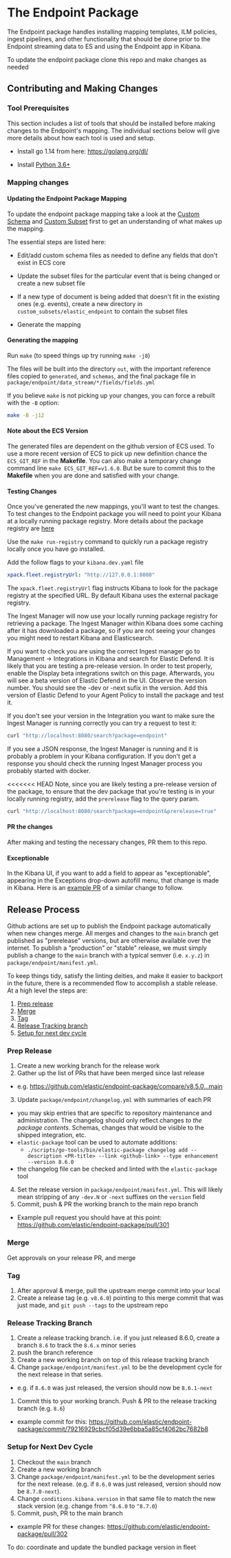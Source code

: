 # The Endpoint Package

The Endpoint package handles installing mapping templates, ILM policies, ingest pipelines, and other functionality
that should be done prior to the Endpoint streaming data to ES and using the Endpoint app in Kibana.

To update the endpoint package clone this repo and make changes as needed



## Contributing and Making Changes

### Tool Prerequisites

This section includes a list of tools that should be installed before making changes to the Endpoint's mapping.
The individual sections below will give more details about how each tool is used and setup.

- Install go 1.14 from here: <https://golang.org/dl/>

- Install [Python 3.6+](https://www.python.org/)



### Mapping changes

#### Updating the Endpoint Package Mapping

To update the endpoint package mapping take a look at the [Custom Schema](./custom_schemas/README.md) and
[Custom Subset](./custom_subsets/README.md) first to get an understanding of what makes up the mapping.

The essential steps are listed here:

- Edit/add custom schema files as needed to define any fields that don't exist in ECS core

- Update the subset files for the particular event that is being changed or create a new subset file

- If a new type of document is being added that doesn't fit in the existing ones (e.g. events),
  create a new directory in `custom_subsets/elastic_endpoint` to contain the subset files

- Generate the mapping

#### Generating the mapping

Run `make` (to speed things up try running `make -j8`)

The files will be built into the directory `out`, with the important reference files copied to `generated`, and `schemas`, and the final package file in `package/endpoint/data_stream/*/fields/fields.yml`

If you believe `make` is not picking up your changes, you can force a rebuilt with the `-B` option:

```sh
make -B -j12
```

#### Note about the ECS Version

The generated files are dependent on the github version of ECS used. To use a more recent version
of ECS to pick up new definition chance the `ECS_GIT_REF` in the **Makefile**. You can also
make a temporary change command line `make ECS_GIT_REF=v1.6.0`. But be sure to commit this to the
**Makefile** when you are done and satisfied with your change.

#### Testing Changes

Once you've generated the new mappings, you'll want to test the changes. To test changes to the Endpoint package you will need to point your Kibana at a locally running package registry.
More details about the package registry are [here](https://github.com/elastic/package-registry/blob/master/README.md#running)

Use the `make run-registry` command to quickly run a package registry locally once you have go installed.

Add the follow flags to your `kibana.dev.yaml` file

```yaml
xpack.fleet.registryUrl: "http://127.0.0.1:8080"
```

The `xpack.fleet.registryUrl` flag instructs Kibana to look for the package registry at the specified URL.
By default Kibana uses the external package registry.

The Ingest Manager will now use your locally running package registry for retrieving a package. The Ingest Manager
within Kibana does some caching after it has downloaded a package, so if you are not seeing your changes you might
need to restart Kibana and Elasticsearch.

If you want to check you are using the correct Ingest manager go to Management -> Integrations in Kibana and search for Elastic Defend. It is likely that you are testing a pre-release version. In order to test properly, enable the Display beta integrations switch on this page. Afterwards, you will see a beta version of Elastic Defend in the UI. Observe the version number. You should see the -dev or -next sufix in the version. Add this version of Elastic Defend to your Agent Policy to install the package and test it.

If you don't see your version in the Integration you want to make sure the Ingest Manager is running correctly you can try a request to test it:

```bash
curl "http://localhost:8080/search?package=endpoint"
```

If you see a JSON response, the Ingest Manager is running and it is probably a problem in your Kibana configuration. If you don't get a response you should check the running Ingest Manager process you probably started with docker.

<<<<<<< HEAD
Note, since you are likely testing a pre-release version of the package, to ensure that the dev package that you're testing is in your locally running registry, add the `prerelease` flag to the query param.

```bash
curl "http://localhost:8080/search?package=endpoint&prerelease=true"
```


#### PR the changes

After making and testing the necessary changes, PR them to this repo.


#### Exceptionable

In the Kibana UI, if you want to add a field to appear as "exceptionable", appearing in the Exceptions drop-down autofill menu, that change is made in Kibana. Here is an [example PR](https://github.com/elastic/kibana/pull/129401) of a similar change to follow.



## Release Process

Github actions are set up to publish the Endpoint package automatically when new changes merge. All merges and changes to the `main` branch get published as "prerelease" versions, but are otherwise available over the internet. To publish a "production" or "stable" release, we must simply publish a change to the `main` branch with a typical semver (i.e. `x.y.z`) in `package/endpoint/manifest.yml`.

To keep things tidy, satisfy the linting deities, and make it easier to backport in the future, there is a recommended flow to accomplish a stable release. At a high level the steps are:

1. [Prep release](#prep-release)
2. [Merge](#merge)
3. [Tag](#tag)
4. [Release Tracking branch](#release-tracking-branch)
5. [Setup for next dev cycle](#setup-for-next-dev-cycle)


### Prep Release

1. Create a new working branch for the release work
2. Gather up the list of PRs that have been merged since last release
  - e.g. https://github.com/elastic/endpoint-package/compare/v8.5.0...main
3. Update `package/endpoint/changelog.yml` with summaries of each PR
  - you may skip entries that are specific to repository maintenance and administration. The changelog should only reflect changes _to the package contents_. Schemas, changes that would be visible to the shipped integration, etc.
  - `elastic-package` tool can be used to automate additions:
    + `./scripts/go-tools/bin/elastic-package changelog add --description <PR-title> --link <github-link> --type enhancement --version 8.6.0`
  - the changelog file can be checked and linted with the `elastic-package` tool
4. Set the release version in `package/endpoint/manifest.yml`. This will likely mean stripping of any `-dev.N` or `-next` suffixes on the `version` field
5. Commit, push & PR the working branch to the main repo branch
  - Example pull request you should have at this point: https://github.com/elastic/endpoint-package/pull/301
  
### Merge

Get approvals on your release PR, and merge


### Tag


1. After approval & merge, pull the upstream merge commit into your local
1. Create a release tag (e.g. `v8.6.0`) pointing to this merge commit that was just made, and `git push --tags` to the upstream repo

### Release Tracking Branch

1. Create a release tracking branch. i.e. if you just released 8.6.0, create a branch `8.6` to track the `8.6.x` minor series
1. push the branch reference
1. Create a new working branch on top of this release tracking branch
1. Change `package/endpoint/manifest.yml` to be the development cycle for the next release in that series.
  - e.g. if `8.6.0` was just released, the version should now be `8.6.1-next`
1. Commit this to your working branch. Push & PR to the release tracking branch (e.g. `8.6`)
  - example commit for this: https://github.com/elastic/endpoint-package/commit/79216929cbcf05d39e6bba5a85cf4062bc7682b8



### Setup for Next Dev Cycle

1. Checkout the `main` branch
2. Create a new working branch
3. Change `package/endpoint/manifest.yml` to be the development series for the next release. (e.g. if `8.6.0` was just released, version should now be `8.7.0-next`).
4. Change `conditions.kibana.version` in that same file to match the new stack version (e.g. change from `^8.6.0` to `^8.7.0`)
5. Commit, push, PR to the main branch
  - example PR for these changes: https://github.com/elastic/endpoint-package/pull/302
  


To do: coordinate and update the bundled package version in fleet



